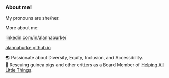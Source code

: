 ### About me!

My pronouns are she/her.    

More about me:

[linkedin.com/in/alannaburke/](http://linkedin.com/in/alannaburke/)

[alannaburke.github.io](http://alannaburke.github.io)

:earth_asia: Passionate about Diversity, Equity, Inclusion, and Accessibility.   
:rabbit: Rescuing guinea pigs and other critters as a Board Member of [Helping All Little Things](https://helpingalllittlethings.org/).



